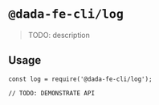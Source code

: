 # `@dada-fe-cli/log`

> TODO: description

## Usage

```
const log = require('@dada-fe-cli/log');

// TODO: DEMONSTRATE API
```

